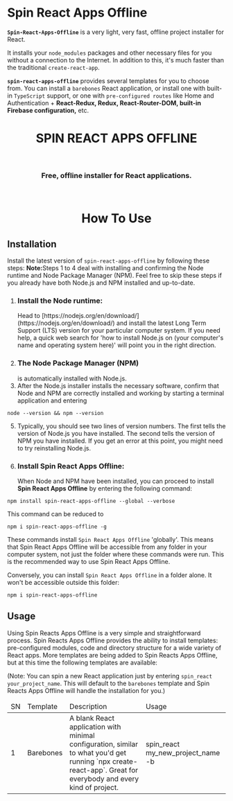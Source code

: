 # Spin React Apps Offline
<b>`Spin-React-Apps-Offline`</b> is a very light, very fast, offline project installer for React. 

It installs your `node_modules` packages and other necessary files for you without a connection to the Internet. In addition to this, it's much faster than the traditional `create-react-app`. 

<b>`spin-react-apps-offline`</b> provides several templates for you to choose from. You can install a `barebones` React application, or install one with built-in `TypeScript` support, or one with `pre-configured routes` like Home and Authentication + <b>React-Redux, Redux, React-Router-DOM, built-in Firebase configuration,</b> etc.

<div align="center">
  <h1>SPIN REACT APPS OFFLINE</h1>
  <br />
  <h3>Free, offline installer for React applications.</h3>
</div>
<br />
<div align="center" border="2">
  
  # How To Use
  
 </div>
 
## Installation
Install the latest version of `spin-react-apps-offline` by following these steps:
<b>Note:</b>Steps 1 to 4 deal with installing and confirming the Node runtime and Node Package Manager (NPM). Feel free to skip these steps if you already have both Node.js and NPM installed and up-to-date.
     
1. <h3>Install the Node runtime:</h3> Head to [https://nodejs.org/en/download/](https://nodejs.org/en/download/) and install the latest Long Term Support (LTS) version for your particular computer system. If you need help, a quick web search for 'how to install Node.js on (your computer's name and operating system here)' will point you in the right direction.
2. <h3>The Node Package Manager (NPM)</h3> is automatically installed with Node.js.
3. After the Node.js installer installs the necessary software, confirm that Node and NPM are correctly installed and working by starting a terminal application and entering 

`node --version && npm --version`

5. Typically, you should see two lines of version numbers. The first tells the version of Node.js you have installed. The second tells the version of NPM you have installed. If you get an error at this point, you might need to try reinstalling Node.js.
6. <h3>Install Spin React Apps Offline:</h3> When Node and NPM have been installed, you can proceed to install <b>Spin React Apps Offline</b> by entering the following command:

`npm install spin-react-apps-offline --global --verbose`

This command can be reduced to

`npm i spin-react-apps-offline -g`

These commands install `Spin React Apps Offline` 'globally'. This means that Spin React Apps Offline will be accessible from any folder in your computer system, not just the folder where these commands were run. This is the recommended way to use Spin React Apps Offline.

Conversely, you can install `Spin React Apps Offline` in a folder alone. It won't be accessible outside this folder:

`npm i spin-react-apps-offline`
     
## Usage
Using Spin Reacts Apps Offline is a very simple and straightforward process.
Spin Reacts Apps Offline provides the ability to install templates: pre-configured modules, code and directory structure for a wide variety of React apps.
More templates are being added to Spin Reacts Apps Offline, but at this time the following templates are available:

(Note: You can spin a new React application just by entering `spin_react your_project_name`. This will default to the `barebones` template and Spin Reacts Apps Offline will handle the installation for you.)
  
  <table>
    <thead>
       <tr>
         <td>SN</td> <td>Template</td> <td>Description</td> <td>Usage</td>
       </tr>
    </thead>
    <tbody>
       <tr>
         <td>1</td> <td> Barebones</td> <td>A blank React application with minimal configuration, similar to what you'd get running `npx create-react-app`. Great for everybody and every kind of project.</td> <td>spin_react my_new_project_name -b</td>
       </tr>
    </tbody>
  </table>
  </div>
</div>
